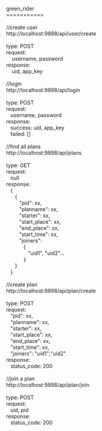 <p>green_rider<br />===========<br /><br />//create user<br />http://localhost:9898/api/user/create<br /><br />type: POST<br />request:<br />&nbsp; &nbsp; username, password<br />response:<br />&nbsp; &nbsp; uid, app_key<br /><br />//login<br />http://localhost:9898/api/login<br /><br />type: POST<br />request:<br />    &nbsp; &nbsp;username, password<br />response:<br />    &nbsp; &nbsp;success: uid, app_key<br />    &nbsp; &nbsp;failed: []<br /><br />//find all plans<br />http://localhost:9898/api/plans<br /><br />type: GET<br />request:<br />    &nbsp; &nbsp;null<br />response:<br />    &nbsp; &nbsp;{<br />        &nbsp; &nbsp;&nbsp; &nbsp;{<br />            &nbsp; &nbsp;&nbsp; &nbsp;&nbsp; &nbsp;"pid": xx,<br />            &nbsp; &nbsp;&nbsp; &nbsp;&nbsp; &nbsp;"planname": xx,<br />            &nbsp; &nbsp;&nbsp; &nbsp;&nbsp; &nbsp;"starter": xx,<br />            &nbsp; &nbsp;&nbsp; &nbsp;&nbsp; &nbsp;"start_place": xx,<br />            &nbsp; &nbsp;&nbsp; &nbsp;&nbsp; &nbsp;"end_place": xx,<br />            &nbsp; &nbsp;&nbsp; &nbsp;&nbsp; &nbsp;"start_time": xx,<br />            &nbsp; &nbsp;&nbsp; &nbsp;&nbsp; &nbsp;"joiners":<br />                &nbsp; &nbsp;&nbsp; &nbsp;&nbsp; &nbsp;&nbsp; &nbsp;{<br />                    &nbsp; &nbsp;&nbsp; &nbsp;&nbsp; &nbsp;&nbsp; &nbsp;&nbsp; &nbsp;"uid1", "uid2"...<br />                &nbsp; &nbsp;&nbsp; &nbsp;&nbsp; &nbsp;&nbsp; &nbsp;}<br />        &nbsp; &nbsp;&nbsp; &nbsp;}<br />    &nbsp; &nbsp;}<br /><br />//create plan<br />http://localhost:9898/api/plan/create<br /><br />type: POST<br />request:<br />    &nbsp; &nbsp;"pid": xx,<br />    &nbsp; &nbsp;"planname": xx,<br />    &nbsp; &nbsp;"starter": xx,<br />    &nbsp; &nbsp;"start_place": xx,<br />    &nbsp; &nbsp;"end_place": xx,<br />    &nbsp; &nbsp;"start_time": xx,<br />    &nbsp; &nbsp;"joiners": "uid1";"uid2"<br />response:<br />    &nbsp; &nbsp;status_code: 200<br /><br />//join a plan<br />http://localhost:9898/api/plan/join<br /><br />type: POST<br />request:<br />    &nbsp; &nbsp;uid, pid<br />response:<br />    &nbsp; &nbsp;status_code: 200</p>
<p>&nbsp;</p>
<p>&nbsp;</p>